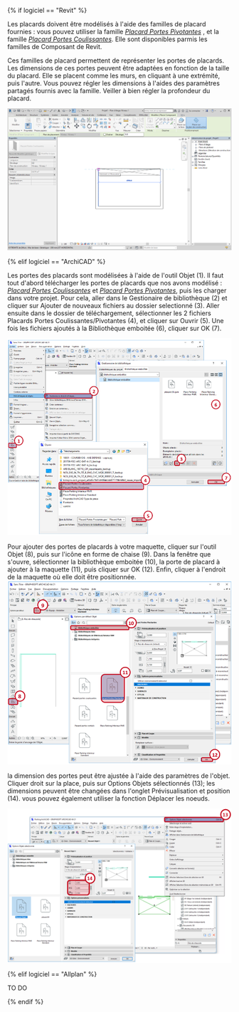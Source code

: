 {% if logiciel == "Revit" %}

Les placards doivent être modélisés à l'aide des familles de placard fournies : vous pouvez utiliser la famille _[Placard Portes Pivotantes](https://github.com/BIM-Bouygues-Immobilier/BIM-Execution-Plan/blob/master/02_Modelisation/02_architecte/images/Placard%20Portes%20Pivotantes.rfa?raw=true)_ , et la famille _[Placard Portes Coulissantes](https://github.com/BIM-Bouygues-Immobilier/BIM-Execution-Plan/blob/master/02_Modelisation/02_architecte/images/Placard%20Portes%20Coulissantes.rfa?raw=true)_. Elle sont disponibles parmis les familles de Composant de Revit.

Ces familles de placard permettent de représenter les portes de placards. Les dimensions de ces portes peuvent être adaptées en fonction de la taille du placard. Elle se placent comme les murs, en cliquant à une extrémité, puis l'autre. Vous pouvez régler les dimensions à l'aides des paramètres partagés fournis avec la famille. Veiller à bien régler la profondeur du placard.

![Placard](/02_Modelisation/02_architecte/images/PlacardRevit01.PNG)

{% elif logiciel == "ArchiCAD" %}

Les portes des placards sont modélisées à l'aide de l'outil Objet (1). Il faut tout d'abord télécharger les portes de placards que nos avons modélisé : _[Placard Portes Coulissantes](https://github.com/BIM-Bouygues-Immobilier/BIM-Execution-Plan/blob/master/02_Modelisation/02_architecte/images/Place%20Parking%20Interieur%20Standard.gsm?raw=true)_ et _[Placard Portes Pivotantes](https://github.com/BIM-Bouygues-Immobilier/BIM-Execution-Plan/blob/master/02_Modelisation/02_architecte/images/Place%20Parking%20Interieur%20PMR.gsm?raw=true)_, puis les charger dans votre projet. Pour cela, aller dans le Gestionaire de bibliothèque (2) et cliquer sur Ajouter de nouveaux fichiers au dossier selectionné (3). Aller ensuite dans le dossier de téléchargement, sélectionner les 2 fichiers Placards Portes Coulissantes/Pivotantes (4), et cliquer sur Ouvrir (5). Une fois les fichiers ajoutés à la Bibliothèque emboitée (6), cliquer sur OK (7).

![PlacardArchicad01](/02_Modelisation/02_architecte/images/PlacardArchicad01.PNG)

Pour ajouter des portes de placards à votre maquette, cliquer sur l'outil Objet (8), puis sur l'icône en forme de chaise (9). Dans la fenêtre que s'ouvre, sélectionner la bibliothèque emboitée (10), la porte de placard à ajouter à la maquette (11), puis cliquer sur OK (12). Enfin, cliquer à l'endroit de la maquette où elle doit être positionnée.
![PlacardArchicad02](/02_Modelisation/02_architecte/images/PlacardArchicad02.PNG)

la dimension des portes peut être ajustée à l'aide des paramètres de l'objet. Cliquer droit sur la place, puis sur Options Objets sélectionnés (13); les dimensions peuvent être changées dans l'onglet Prévisualisation et position (14). vous pouvez également utiliser la fonction Déplacer les noeuds. 

![PlacardArchicad03](/02_Modelisation/02_architecte/images/PlacardArchicad03.PNG)

{% elif logiciel == "Allplan" %}

TO DO

{% endif %}